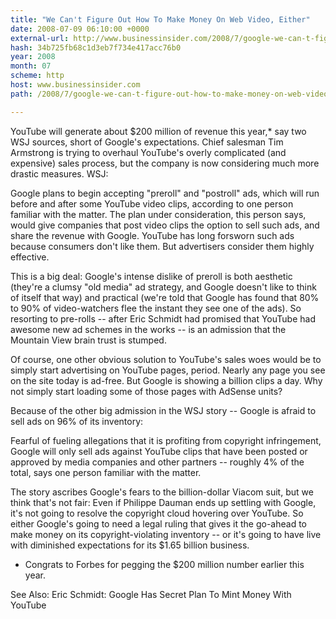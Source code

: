 ```yaml
---
title: "We Can't Figure Out How To Make Money On Web Video, Either"
date: 2008-07-09 06:10:00 +0000
external-url: http://www.businessinsider.com/2008/7/google-we-can-t-figure-out-how-to-make-money-on-web-video-either
hash: 34b725fb68c1d3eb7f734e417acc76b0
year: 2008
month: 07
scheme: http
host: www.businessinsider.com
path: /2008/7/google-we-can-t-figure-out-how-to-make-money-on-web-video-either

---
```


YouTube will generate about $200 million of revenue this year,* say two WSJ sources, short of Google's expectations.  Chief salesman Tim Armstrong is trying to overhaul YouTube's overly complicated (and expensive) sales process, but the company is now considering much more drastic measures. WSJ:

Google plans to begin accepting "preroll" and "postroll" ads, which will run before and after some YouTube video clips, according to one person familiar with the matter. The plan under consideration, this person says, would give companies that post video clips the option to sell such ads, and share the revenue with Google. YouTube has long forsworn such ads because consumers don't like them. But advertisers consider them highly effective.

This is a big deal: Google's intense dislike of preroll is both aesthetic (they're a clumsy "old media" ad strategy, and Google doesn't like to think of itself that way) and practical (we're told that Google has found that 80% to 90% of video-watchers flee the instant they see one of the ads). So resorting to pre-rolls -- after Eric Schmidt had promised that YouTube had awesome new ad schemes in the works -- is an admission that the Mountain View brain trust is stumped.

Of course, one other obvious solution to YouTube's sales woes would be to simply start advertising on YouTube pages, period. Nearly any page you see on the site today is ad-free. But Google is showing a billion clips a day. Why not simply start loading some of those pages with AdSense units?

Because of the other big admission in the WSJ story -- Google is afraid to sell ads on 96% of its inventory:

Fearful of fueling allegations that it is profiting from copyright infringement, Google will only sell ads against YouTube clips that have been posted or approved by media companies and other partners -- roughly 4% of the total, says one person familiar with the matter.

The story ascribes Google's fears to the billion-dollar Viacom suit, but we think that's not fair: Even if Philippe Dauman ends up settling with Google, it's not going to resolve the copyright cloud hovering over YouTube. So either Google's going to need a legal ruling that gives it the go-ahead to make money on its copyright-violating inventory -- or it's going to have live with diminished expectations for its $1.65 billion business.

* Congrats to Forbes for pegging the $200 million number earlier this year.

See Also: Eric Schmidt: Google Has Secret Plan To Mint Money With YouTube
